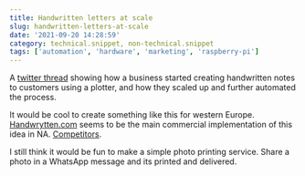 ```yaml
---
title: Handwritten letters at scale
slug: handwritten-letters-at-scale
date: '2021-09-20 14:28:59'
category: technical.snippet, non-technical.snippet
tags: ['automation', 'hardware', 'marketing', 'raspberry-pi']
---
```


A [twitter thread](https://twitter.com/aarondfrancis/status/1438888219471491074)
showing how a business started creating handwritten notes to customers using a
plotter, and how they scaled up and further automated the process.

It would be cool to create something like this for western Europe.
[Handwrytten.com](https://handwrytten.com) seems to be the main commercial
implementation of this idea in NA.
[Competitors](https://www.g2.com/products/handwrytten/competitors/alternatives).

I still think it would be fun to make a simple photo printing service. Share a
photo in a WhatsApp message and its printed and delivered.
